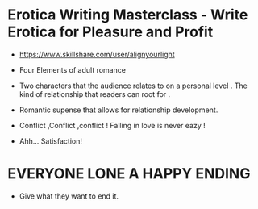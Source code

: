 
# Erotica Writing Masterclass - Write Erotica for Pleasure and Profit

- https://www.skillshare.com/user/alignyourlight

- Four Elements of adult romance 

- Two characters that the audience relates to on a personal level . The kind of relationship that readers can root for .

- Romantic supense that allows for relationship development. 

- Conflict ,Conflict ,conflict ! Falling in love is never eazy !

- Ahh... Satisfaction!

# EVERYONE LONE A HAPPY ENDING 

- Give what they want to end it. 

